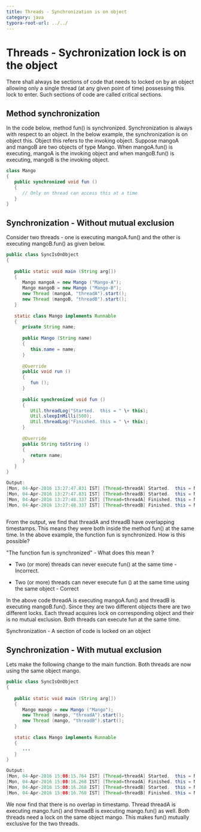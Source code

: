 ```yaml
---
title: Threads - Synchronization is on object  
category: java
typora-root-url: ../../
---
```



# Threads - Sychronization lock is on the object  

  
There shall always be sections of code that needs to locked on by an object allowing only a single thread (at any given point of time) possessing this lock to enter. Such sections of code are called critical sections.  

## Method synchronization

In the code below, method fun() is synchronized. Synchronization is always with respect to an object. In the below example, the synchronization is on object this. Object this refers to the invoking object. Suppose mangoA and mangoB are two objects of type Mango. When mangoA.fun() is executing, mangoA is the invoking object and when mangoB.fun() is executing, mangoB is the invoking object.
```java
class Mango  
{  
   public synchronized void fun ()  
   {  
      // Only on thread can access this at a time  
   }  
}
```

## Synchronization - Without mutual exclusion  

Consider two threads - one is executing mangoA.fun() and the other is executing mangoB.fun() as given below.  
```java
public class SyncIsOnObject  
{  
     
   public static void main (String arg[])  
   {  
      Mango mangoA = new Mango ("Mango-A");  
      Mango mangoB = new Mango ("Mango-B");        
      new Thread (mangoA, "threadA").start();  
      new Thread (mangoB, "threadB").start();  
   }  
     
   static class Mango implements Runnable  
   {  
      private String name;  
        
      public Mango (String name)  
      {  
         this.name = name;  
      }  
        
      @Override  
      public void run ()  
      {  
         fun ();  
      }  
        
      public synchronized void fun ()  
      {  
         Util.threadLog("Started.  this = " \+ this);  
         Util.sleepInMilli(500);  
         Util.threadLog("Finished. this = " \+ this);  
      }  
        
      @Override  
      public String toString ()  
      {  
         return name;  
      }  
   }  
}
```
  
```java
Output:  
[Mon, 04-Apr-2016 13:27:47.831 IST] [Thread=threadA] Started.  this = Mango-A  
[Mon, 04-Apr-2016 13:27:47.831 IST] [Thread=threadB] Started.  this = Mango-B  
[Mon, 04-Apr-2016 13:27:48.337 IST] [Thread=threadA] Finished. this = Mango-A  
[Mon, 04-Apr-2016 13:27:48.337 IST] [Thread=threadB] Finished. this = Mango-B  
  

```
From the output, we find that threadA and threadB have overlapping timestamps. This means they were both inside the method fun() at the same time. In the above example, the function fun is synchronized. How is this possible?  
  
"The function fun is synchronized" \- What does this mean ?  

*   Two (or more) threads can never execute fun() at the same time - Incorrect.  
    
*   Two (or more) threads can never execute fun () at the same time using the same object \- Correct

In the above code threadA is executing mangoA.fun() and threadB is executing mangoB.fun(). Since they are two different objects there are two different locks. Each thread acquires lock on corresponding object and their is no mutual exclusion. Both threads can execute fun at the same time.  
  
Synchronization - A section of code is locked on an object  
  

## Synchronization - With mutual exclusion  

Lets make the following change to the main function. Both threads are now using the same object mango.  
```java
public class SyncIsOnObject  
{  
     
   public static void main (String arg[])  
   {  
      Mango mango = new Mango ("Mango");  
      new Thread (mango, "threadA").start();  
      new Thread (mango, "threadB").start();        
   }  
  
   static class Mango implements Runnable  
   {  
      ...  
   }  
}
```
```java
Output:  
[Mon, 04-Apr-2016 15:08:15.764 IST] [Thread=threadA] Started.  this = Mango  
[Mon, 04-Apr-2016 15:08:16.268 IST] [Thread=threadA] Finished. this = Mango  
[Mon, 04-Apr-2016 15:08:16.268 IST] [Thread=threadB] Started.  this = Mango  
[Mon, 04-Apr-2016 15:08:16.768 IST] [Thread=threadB] Finished. this = Mango
```
We now find that there is no overlap in timestamp. Thread threadA is executing mango.fun() and threadB is executing mango.fun() as well. Both threads need a lock on the same object mango. This makes fun() mutually exclusive for the two threads.